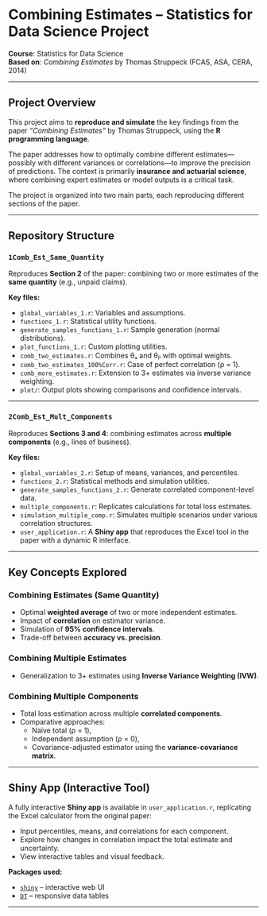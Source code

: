 # Combining Estimates – Statistics for Data Science Project

**Course**: Statistics for Data Science  
**Based on**: *Combining Estimates* by Thomas Struppeck (FCAS, ASA, CERA, 2014)

---

## Project Overview

This project aims to **reproduce and simulate** the key findings from the paper *“Combining Estimates”* by Thomas Struppeck, using the **R programming language**.

The paper addresses how to optimally combine different estimates—possibly with different variances or correlations—to improve the precision of predictions. The context is primarily **insurance and actuarial science**, where combining expert estimates or model outputs is a critical task.

The project is organized into two main parts, each reproducing different sections of the paper.

---

## Repository Structure

### `1Comb_Est_Same_Quantity`

Reproduces **Section 2** of the paper: combining two or more estimates of the **same quantity** (e.g., unpaid claims).

**Key files:**
- `global_variables_1.r`: Variables and assumptions.
- `functions_1.r`: Statistical utility functions.
- `generate_samples_functions_1.r`: Sample generation (normal distributions).
- `plot_functions_1.r`: Custom plotting utilities.
- `comb_two_estimates.r`: Combines θₐ and θᵦ with optimal weights.
- `comb_two_estimates_100%Corr.r`: Case of perfect correlation (ρ = 1).
- `comb_more_estimates.r`: Extension to 3+ estimates via inverse variance weighting.
- `plot/`: Output plots showing comparisons and confidence intervals.

---

### `2Comb_Est_Mult_Components`

Reproduces **Sections 3 and 4**: combining estimates across **multiple components** (e.g., lines of business).

**Key files:**
- `global_variables_2.r`: Setup of means, variances, and percentiles.
- `functions_2.r`: Statistical methods and simulation utilities.
- `generate_samples_functions_2.r`: Generate correlated component-level data.
- `multiple_components.r`: Replicates calculations for total loss estimates.
- `simulation_multiple_comp.r`: Simulates multiple scenarios under various correlation structures.
- `user_application.r`: A **Shiny app** that reproduces the Excel tool in the paper with a dynamic R interface.

---

## Key Concepts Explored

### Combining Estimates (Same Quantity)
- Optimal **weighted average** of two or more independent estimates.
- Impact of **correlation** on estimator variance.
- Simulation of **95% confidence intervals**.
- Trade-off between **accuracy vs. precision**.

### Combining Multiple Estimates
- Generalization to 3+ estimates using **Inverse Variance Weighting (IVW)**.

### Combining Multiple Components
- Total loss estimation across multiple **correlated components**.
- Comparative approaches:
  - Naïve total (ρ = 1),
  - Independent assumption (ρ = 0),
  - Covariance-adjusted estimator using the **variance-covariance matrix**.

---

## Shiny App (Interactive Tool)

A fully interactive **Shiny app** is available in `user_application.r`, replicating the Excel calculator from the original paper:

- Input percentiles, means, and correlations for each component.
- Explore how changes in correlation impact the total estimate and uncertainty.
- View interactive tables and visual feedback.

**Packages used:**
- [`shiny`](https://shiny.posit.co/) – interactive web UI  
- [`DT`](https://rstudio.github.io/DT/) – responsive data tables

---
